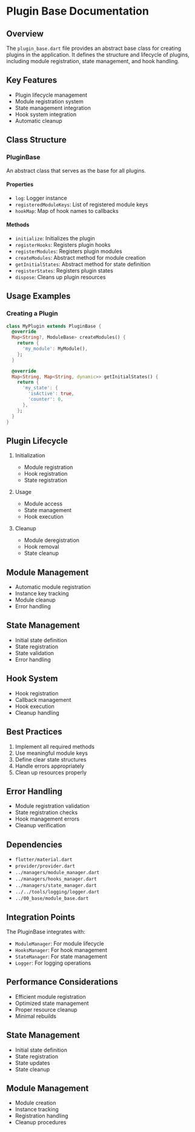 # Plugin Base Documentation

## Overview
The `plugin_base.dart` file provides an abstract base class for creating plugins in the application. It defines the structure and lifecycle of plugins, including module registration, state management, and hook handling.

## Key Features
- Plugin lifecycle management
- Module registration system
- State management integration
- Hook system integration
- Automatic cleanup

## Class Structure

### PluginBase
An abstract class that serves as the base for all plugins.

#### Properties
- `log`: Logger instance
- `registeredModuleKeys`: List of registered module keys
- `hookMap`: Map of hook names to callbacks

#### Methods
- `initialize`: Initializes the plugin
- `registerHooks`: Registers plugin hooks
- `registerModules`: Registers plugin modules
- `createModules`: Abstract method for module creation
- `getInitialStates`: Abstract method for state definition
- `registerStates`: Registers plugin states
- `dispose`: Cleans up plugin resources

## Usage Examples

### Creating a Plugin
```dart
class MyPlugin extends PluginBase {
  @override
  Map<String?, ModuleBase> createModules() {
    return {
      'my_module': MyModule(),
    };
  }

  @override
  Map<String, Map<String, dynamic>> getInitialStates() {
    return {
      'my_state': {
        'isActive': true,
        'counter': 0,
      },
    };
  }
}
```

## Plugin Lifecycle
1. Initialization
   - Module registration
   - Hook registration
   - State registration

2. Usage
   - Module access
   - State management
   - Hook execution

3. Cleanup
   - Module deregistration
   - Hook removal
   - State cleanup

## Module Management
- Automatic module registration
- Instance key tracking
- Module cleanup
- Error handling

## State Management
- Initial state definition
- State registration
- State validation
- Error handling

## Hook System
- Hook registration
- Callback management
- Hook execution
- Cleanup handling

## Best Practices
1. Implement all required methods
2. Use meaningful module keys
3. Define clear state structures
4. Handle errors appropriately
5. Clean up resources properly

## Error Handling
- Module registration validation
- State registration checks
- Hook management errors
- Cleanup verification

## Dependencies
- `flutter/material.dart`
- `provider/provider.dart`
- `../managers/module_manager.dart`
- `../managers/hooks_manager.dart`
- `../managers/state_manager.dart`
- `../../tools/logging/logger.dart`
- `../00_base/module_base.dart`

## Integration Points
The PluginBase integrates with:
- `ModuleManager`: For module lifecycle
- `HooksManager`: For hook management
- `StateManager`: For state management
- `Logger`: For logging operations

## Performance Considerations
- Efficient module registration
- Optimized state management
- Proper resource cleanup
- Minimal rebuilds

## State Management
- Initial state definition
- State registration
- State updates
- State cleanup

## Module Management
- Module creation
- Instance tracking
- Registration handling
- Cleanup procedures 
